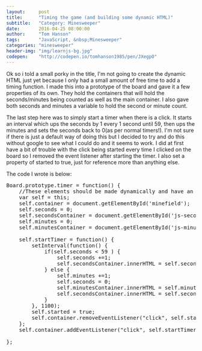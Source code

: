 ```yaml
---
layout:     post
title:      "Timing the game (and building some dynamic HTML)"
subtitle:   "Category: Minesweeper"
date:       2016-04-25 08:00:00
author:     "Tom Hanson"
tags:       "JavaScript, &nbsp;Minesweeper"
categories: "minesweeper"
header-img: "img/learnjs-bg.jpg"
codepen:    "http://codepen.io/tomhanson1985/pen/JXegpO"
---
```


Ok so i told a small porky in the title, I'm not going to create the dynamic HTML just yet because I only had a small amount of free time to add a timing function. I made this into a prototype of the 
board and gave it a few properties of its own. They hold the containers that will hold the seconds/minutes being counted as well as the main container. I also gave both seconds and minutes a variable to hold the second or minute count.

The last step here was to simply start a timer when there is a click. It starts an interval which ups the seconds by 1 every 1 second until 59, then ups the minutes and sets the seconds back to 0(as 
per normal timers!). I'm not sure if there is just a default way of doing this but I decided to try and do this without google to see what I could do and it seems to work. I did at first have a bit of trouble 
with the click being started every time I clicked on the board so I removed the event listener after starting the timer. I also set a property of started to true, just for reference more than anything else. 

The code I wrote is below:

<pre>Board.prototype.timer = function() {
    //These elements should be made dynamically and have an ID added rather than relying on on already made.
    var self = this;
    self.container = document.getElementById('minefield');
    self.seconds = 0;
    self.secondsContainer = document.getElementById('js-seconds');
    self.minutes = 0;
    self.minutesContainer = document.getElementById('js-minutes');

    self.startTimer = function() {
        setInterval(function() {
            if(self.seconds &lt; 59 ) {
                self.seconds +=1;
                self.secondsContainer.innerHTML = self.seconds;
            } else {
                self.minutes +=1;
                self.seconds = 0;
                self.minutesContainer.innerHTML = self.minutes;
                self.secondsContainer.innerHTML = self.seconds;
            }
        }, 1100);
        self.started = true;
        self.container.removeEventListener("click", self.startTimer);
    };
    self.container.addEventListener("click", self.startTimer);

};</pre>